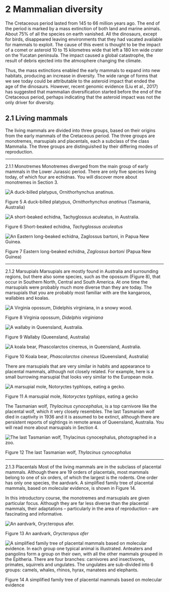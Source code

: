 # 2 Mammalian diversity


The Cretaceous period lasted from 145 to 66 million years ago. The end of the period is marked by a mass extinction of both land and marine animals. About 75% of all the species on earth vanished. All the dinosaurs, except for birds, disappeared leaving environments that they had vacated available for mammals to exploit. The cause of this event is thought to be the impact of a comet or asteroid 10 to 15 kilometres wide that left a 180 km wide crater on the Yucatan peninsula. The impact caused a global catastrophe, the result of debris ejected into the atmosphere changing the climate.

Thus, the mass extinctions enabled the early mammals to expand into new habitats, producing an increase in diversity. The wide range of forms that we see today could be attributable to the asteroid impact that ended the age of the dinosaurs. However, recent genomic evidence (Liu et al., 2017) has suggested that mammalian diversification started before the end of the Cretaceous period, perhaps indicating that the asteroid impact was not the only driver for diversity.


## 2.1 Living mammals


The living mammals are divided into three groups, based on their origins from the early mammals of the Cretaceous period. The three groups are monotremes, marsupials and placentals, each a subclass of the class Mammalia. The three groups are distinguished by their differing modes of reproduction.


---

2.1.1 Monotremes
Monotremes diverged from the main group of early mammals in the Lower Jurassic period. There are only five species living today, of which four are echidnas. You will discover more about monotremes in Section 3.


![A duck-billed platypus, Ornithorhynchus anatinus.](../images/s182_12_figure_5.jpg)


Figure 5 A duck-billed platypus, *Ornithorhynchus anatinus* (Tasmania, Australia)



![A short-beaked echidna, Tachyglossus aculeatus, in Australia.](../images/s182_12_figure_6.jpg)


Figure 6 Short-beaked echidna, *Tachyglossus aculeatus*



![An Eastern long-beaked echidna, Zaglossus bartoni, in Papua New Guinea.](../images/s182_12_figure_7.jpg)


Figure 7 Eastern long-beaked echidna, *Zaglossus bartoni* (Papua New Guinea)



---

2.1.2 Marsupials
Marsupials are mostly found in Australia and surrounding regions, but there also some species, such as the opossum (Figure 8), that occur in Southern North, Central and South America. At one time the marsupials were probably much more diverse than they are today. The marsupials that you are probably most familiar with are the kangaroos, wallabies and koalas.


![A Virginia opossum, Didelphis virginiana, in a snowy wood.](../images/s182_12_figure_8.jpg)


Figure 8 Virginia opossum, *Didelphis virginiana*



![A wallaby in Queensland, Australia.](../images/s182_12_figure_9.jpg)


Figure 9 Wallaby (Queensland, Australia)



![A koala bear, Phascolarctos cinereus, in Queensland, Australia.](../images/s182_12_figure_10.jpg)


Figure 10 Koala bear, *Phascolarctos cinereus* (Queensland, Australia)


There are marsupials that are very similar in habits and appearance to placental mammals, although not closely related. For example, here is a small burrowing marsupial that looks very similar to the European mole.




![A marsupial mole, Notoryctes typhlops, eating a gecko.](../images/s182_12_figure_11.jpg)


Figure 11 A marsupial mole, *Notoryctes typhlops*, eating a gecko


The Tasmanian wolf, *Thylacinus cynocephalus*, is a top carnivore like the placental wolf, which it very closely resembles. The last Tasmanian wolf died in captivity in 1936 and it is assumed to be extinct, although there are persistent reports of sightings in remote areas of Queensland, Australia. You will read more about marsupials in Section 4.


![The last Tasmanian wolf, Thylacinus cynocephalus, photographed in a zoo.](../images/s182_12_figure_12.jpg)


Figure 12 The last Tasmanian wolf, *Thylacinus cynocephalus*



---

2.1.3 Placentals
Most of the living mammals are in the subclass of placental mammals. Although there are 19 orders of placentals, most mammals belong to one of six orders, of which the largest is the rodents. One order has only one species, the aardvark. A simplified family tree of placental mammals, based on molecular evidence, is shown in Figure 14.

In this introductory course, the monotremes and marsupials are given particular focus. Although they are far less diverse than the placental mammals, their adaptations – particularly in the area of reproduction – are fascinating and informative.


![An aardvark, Orycteropus afer.](../images/s182_12_figure_13.jpg)


Figure 13 An aardvark, *Orycteropus afer*



![A simplified family tree of placental mammals based on molecular evidence. In each group one typical animal is illustrated. Anteaters and pangolins form a group on their own, with all the other mammals grouped in the Epitheria. There are four branches: carnivores and insectivores, primates, squirrels and ungulates. The ungulates are sub-divided into 6 groups: camels, whales, rhinos, hyrax, manatees and elephants.](../images/s182_12_figure_14_new.jpg)


Figure 14 A simplified family tree of placental mammals based on molecular evidence


